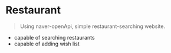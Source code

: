 # Restaurant 
> Using naver-openApi, simple restaurant-searching website.

* capable of searching restaurants
* capable of adding wish list